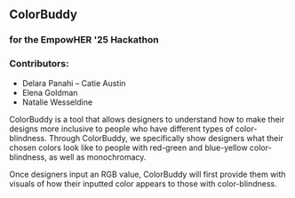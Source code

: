 ## ColorBuddy 
### for the EmpowHER '25 Hackathon

### Contributors:
- Delara Panahi
– Catie Austin
- Elena Goldman
- Natalie Wesseldine

ColorBuddy is a tool that allows designers to understand how to make their designs more inclusive to people who have different types of color-blindness. Through ColorBuddy, we specifically show designers what their chosen colors look like to people with red-green and blue-yellow color-blindness, as well as monochromacy. 

Once designers input an RGB value, ColorBuddy will first provide them with visuals of how their inputted color appears to those with color-blindness. 

